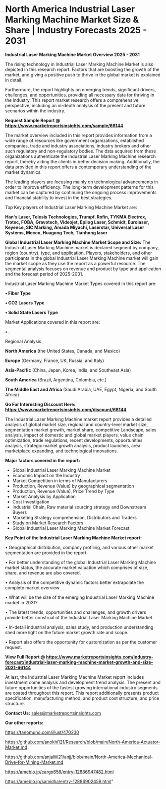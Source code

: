 # North America Industrial Laser Marking Machine Market Size & Share | Industry Forecasts 2025 - 2031

<Strong> Industrial Laser Marking Machine Market Overview 2025 - 2031</strong>

The rising technology in Industrial Laser Marking Machine Market is also depicted in this research report. Factors that are boosting the growth of the market, and giving a positive push to thrive in the global market is explained in detail.

Furthermore, the report highlights on emerging trends, significant drivers, challenges, and opportunities, providing all necessary data for thriving in the industry. This report market research offers a comprehensive perspective, including an in-depth analysis of the present and future scenarios within the industry.

<strong>Request Sample Report @ <a href=https://www.marketreportsinsights.com/sample/66144>https://www.marketreportsinsights.com/sample/66144</a></strong>

The market overview included in this report provides information from a wide range of resources like government organizations, established companies, trade and industry associations, industry brokers and other such regulatory and non-regulatory bodies. The data acquired from these organizations authenticate the Industrial Laser Marking Machine research report, thereby aiding the clients in better decision making. Additionally, the data provided in this report offers a contemporary understanding of the market dynamics.

The leading players are focusing mainly on technological advancements in order to improve efficiency. The long-term development patterns for this market can be captured by continuing the ongoing process improvements and financial stability to invest in the best strategies.

Top Key players of Industrial Laser Marking Machine Market are:

<strong>Han&#39;s Laser, Telesis Technologies, Trumpf, Rofin, TYKMA Electrox, Trotec, FOBA, Gravotech, Videojet, Epilog Laser, Schmidt, Eurolaser, Keyence, SIC Marking, Amada Miyachi, Laserstar, Universal Laser Systems, Mecco, Huagong Tech, Tianhong laser</strong>

<strong><b>Global Industrial Laser Marking Machine Market Scope and Size:</b></strong>
The Industrial Laser Marking Machine market is declared segment by company, region (country), type, and application. Players, stakeholders, and other participants in the global Industrial Laser Marking Machine market will gain the market scope as they use the report as a powerful resource. The segmental analysis focuses on revenue and product by type and application and the forecast period of 2025-2031.

Industrial Laser Marking Machine Market Types covered in this report are:

<strong>• Fiber Type

• CO2 Lasers Type

• Solid State Lasers Type</strong>

Market Applications covered in this report are:

<strong>• .</strong> 

Regional Analysis

<strong>North America</strong> (the United States, Canada, and Mexico)

<strong>Europe</strong> (Germany, France, UK, Russia, and Italy)

<strong>Asia-Pacific</strong> (China, Japan, Korea, India, and Southeast Asia)

<strong>South America</strong> (Brazil, Argentina, Colombia, etc.)

<strong>The Middle East and Africa</strong> (Saudi Arabia, UAE, Egypt, Nigeria, and South Africa)

<strong>Go For Interesting Discount Here: <a href=https://www.marketreportsinsights.com/discount/66144>https://www.marketreportsinsights.com/discount/66144</a></strong>

The Industrial Laser Marking Machine market report provides a detailed analysis of global market size, regional and country-level market size, segmentation market growth, market share, competitive Landscape, sales analysis, impact of domestic and global market players, value chain optimization, trade regulations, recent developments, opportunities analysis, strategic market growth analysis, product launches, area marketplace expanding, and technological innovations.

<strong><b>Major factors covered in the report:</b></strong>
<ul>
  <li>Global Industrial Laser Marking Machine Market </li>
  <li>Economic Impact on the Industry</li>
  <li>Market Competition in terms of Manufacturers</li>
  <li>Production, Revenue (Value) by geographical segmentation</li>
  <li>Production, Revenue (Value), Price Trend by Type</li>
  <li>Market Analysis by Application</li>
  <li>Cost Investigation</li>
  <li>Industrial Chain, Raw material sourcing strategy and Downstream Buyers</li>
  <li>Marketing Strategy comprehension, Distributors and Traders</li>
  <li>Study on Market Research Factors</li>
  <li>Global Industrial Laser Marking Machine Market Forecast</li>
</ul>

<strong><b>Key Point of the Industrial Laser Marking Machine Market report:</b></strong>

• Geographical distribution, company profiling, and various other market segmentation are provided in the report.

• For better understanding of the global Industrial Laser Marking Machine market status, the accurate market valuation which comprises of size, share, and revenue are also covered.

• Analysis of the competitive dynamic factors better extrapolate the complete market overview

• What will be the size of the emerging Industrial Laser Marking Machine market in 2031?

• The latest trends, opportunities and challenges, and growth drivers provide better construal of the Industrial Laser Marking Machine Market.

• In-detail industrial analysis, sales study, and production understanding shed more light on the future market growth rate and scope.

• Report also offers the opportunity for customization as per the customer request.

<strong><b>View Full Report @ <a href=https://www.marketreportsinsights.com/industry-forecast/industrial-laser-marking-machine-market-growth-and-size-2021-66144>https://www.marketreportsinsights.com/industry-forecast/industrial-laser-marking-machine-market-growth-and-size-2021-66144</a></b></strong>


At last, the Industrial Laser Marking Machine Market report includes investment come analysis and development trend analysis. The present and future opportunities of the fastest growing international industry segments are coated throughout this report. This report additionally presents product specification, manufacturing method, and product cost structure, and price structure.

<strong>Contact Us:</strong>
sales@marketreportsinsights.com

<strong>Our other reports:</strong>

<a href=https://tanomuno.com/illust/470230>https://tanomuno.com/illust/470230</a>

<a href=https://github.com/anokhi121/Research/blob/main/North-America-Actuator-Market.md>https://github.com/anokhi121/Research/blob/main/North-America-Actuator-Market.md</a>

<a href=https://github.com/anjaliiii21/anjj/blob/main/North-America-Mechanical-Drive-for-Mining-Market.md>https://github.com/anjaliiii21/anjj/blob/main/North-America-Mechanical-Drive-for-Mining-Market.md</a>

<a href=https://ameblo.jp/cargo656/entry-12886947482.html>https://ameblo.jp/cargo656/entry-12886947482.html</a>

<a href=https://ameblo.jp/samidha/entry-12886902459.html>https://ameblo.jp/samidha/entry-12886902459.html</a>"
